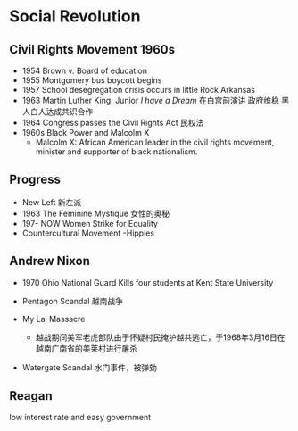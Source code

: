 
# Social Revolution

## Civil Rights Movement 1960s

- 1954 Brown v. Board of education
- 1955 Montgomery bus boycott begins
- 1957 School desegregation crisis occurs in little Rock Arkansas
- 1963 Martin Luther King, Junior  *I have a Dream* 在白宫前演讲 政府维稳 黑人白人达成共识合作
- 1964 Congress passes the Civil Rights Act 民权法
- 1960s Black Power and Malcolm X 
   - Malcolm X: African American leader in the civil rights movement, minister and supporter of black nationalism.

## Progress

- New Left 新左派
- 1963 The Feminine Mystique 女性的奥秘
- 197- NOW Women Strike for Equality 
- Countercultural Movement -Hippies

## Andrew Nixon

- 1970 Ohio National Guard Kills four students at Kent State University
- Pentagon Scandal 越南战争
- My Lai Massacre

    - 越战期间美军老虎部队由于怀疑村民掩护越共逃亡，于1968年3月16日在越南广南省的美莱村进行屠杀
- Watergate Scandal 水门事件，被弹劾


## Reagan

low interest rate and easy government
<!--stackedit_data:
eyJoaXN0b3J5IjpbLTEyNDMzNzQzOTUsMTIyMDAwOTY5N119
-->